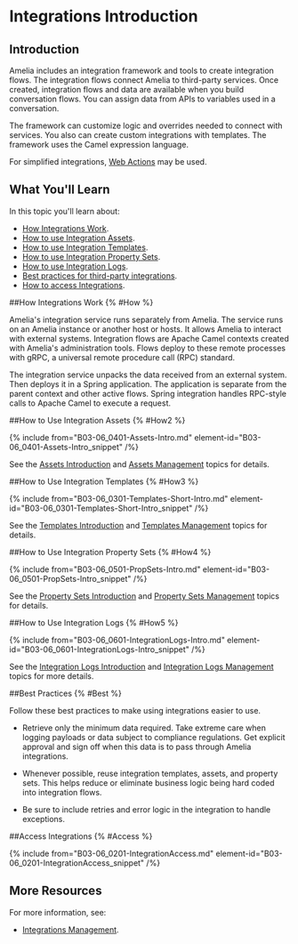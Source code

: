 # Integrations Introduction

## Introduction

Amelia includes an integration framework and tools to create integration flows. The integration flows connect Amelia to third-party services. Once created, integration flows and data are available when you build conversation flows. You can assign data from APIs to variables used in a conversation.

The framework can customize logic and overrides needed to connect with services. You also can create custom integrations with templates. The framework uses the Camel expression language.

For simplified integrations, [Web Actions](B03-05_0101-Web-Actions-Intro.md) may be used.

## What You'll Learn

In this topic you'll learn about:

* [How Integrations Work](#How).
* [How to use Integration Assets](#How2).
* [How to use Integration Templates](#How3).
* [How to use Integration Property Sets](#How4).
* [How to use Integration Logs](#How5).
* [Best practices for third-party integrations](#Best).
* [How to access Integrations](#Access).

##How Integrations Work {% #How %}

Amelia's integration service runs separately from  Amelia. The service runs on an Amelia instance or another host or hosts. It allows Amelia to interact with external systems. Integration flows are Apache Camel contexts created with Amelia's administration tools. Flows deploy to these remote processes with gRPC, a universal remote procedure call (RPC) standard.

The integration service unpacks the data received from an external system. Then deploys it in a Spring application. The application is separate from the parent context and other active flows. Spring integration handles RPC-style calls to Apache Camel to execute a request.

##How to Use Integration Assets {% #How2 %}

{% include from="B03-06_0401-Assets-Intro.md" element-id="B03-06_0401-Assets-Intro_snippet" /%}

See the [Assets Introduction](B03-06-Integrations_B03-06_0401-Assets-Intro.md) and [Assets Management](B03-06_0402-Assets-Management.md) topics for details.

##How to Use Integration Templates {% #How3 %}

{% include from="B03-06_0301-Templates-Short-Intro.md" element-id="B03-06_0301-Templates-Short-Intro_snippet" /%}

See the [Templates Introduction](B03-06_0301-Templates-Intro.md) and [Templates Management](B03-06_0303-Templates-Management.md) topics for details.

##How to Use Integration Property Sets {% #How4 %}

{% include from="B03-06_0501-PropSets-Intro.md" element-id="B03-06_0501-PropSets-Intro_snippet" /%}

See the [Property Sets Introduction](B03-06_0501-Property-Sets-Intro.md) and [Property Sets Management](B03-06_0502-Property-Sets-Management.md) topics for details.

##How to Use Integration Logs {% #How5 %}

{% include from="B03-06_0601-IntegrationLogs-Intro.md" element-id="B03-06_0601-IntegrationLogs-Intro_snippet" /%}

See the [Integration Logs Introduction](B03-06_0601-Integration-Logs-Intro.md) and [Integration Logs Management](B03-06_0602-Integration-Logs-Management.md) topics for more details.

##Best Practices {% #Best %}

Follow these best practices to make using integrations easier to use.

* Retrieve only the minimum data required. Take extreme care when logging payloads or data subject to compliance regulations. Get explicit approval and sign off when this data is to pass through Amelia integrations.

* Whenever possible, reuse integration templates, assets, and property sets. This helps reduce or eliminate business logic being hard coded into integration flows.

* Be sure to include retries and error logic in the integration to handle exceptions.

##Access Integrations {% #Access %}

{% include from="B03-06_0201-IntegrationAccess.md" element-id="B03-06_0201-IntegrationAccess_snippet" /%}

## More Resources

For more information, see:

* [Integrations Management](B03-06_0205-Integrations-Management.md).
